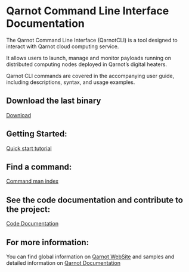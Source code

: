 # Qarnot Command Line Interface Documentation

The Qarnot Command Line Interface (QarnotCLI) is a tool designed to interact with Qarnot cloud computing service.


It allows users to launch, manage and monitor payloads running on distributed computing nodes deployed in Qarnot’s digital heaters.


Qarnot CLI commands are covered in the accompanying user guide, including descriptions, syntax, and usage examples.


## Download the last binary
[Download](https://github.com/qarnot/qarnot-cli/releases)

## Getting Started:
[Quick start tutorial](tutorial/tutorial.md)

## Find a command:
[Command man index](man/Commands.md)

## See the code documentation and contribute to the project:
[Code Documentation](api/index.md)

## For more information: 
You can find global information on 
[Qarnot WebSite](http://computing.qarnot.com)
and samples and detailed information on 
[Qarnot Documentation](https://computing.qarnot.com/developers/overview/qarnot-computing-home)
